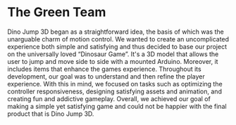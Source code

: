 # The Green Team
Dino Jump 3D began as a straightforward idea, the basis of which was the unarguable charm of motion control. We wanted to create an uncomplicated experience both simple and satisfying and thus decided to base our project on the universally loved “Dinosaur Game”. It's a 3D model that allows the user to jump and move side to side with a mounted Arduino. Moreover, it includes items that enhance the games experience. Throughout its development, our goal was to understand and then refine the player experience. With this in mind, we focused on tasks such as optimizing the controller responsiveness, designing satisfying assets and animation, and creating fun and addictive gameplay. Overall, we achieved our goal of making a simple yet satisfying game and could not be happier with the final product that is Dino Jump 3D. 
